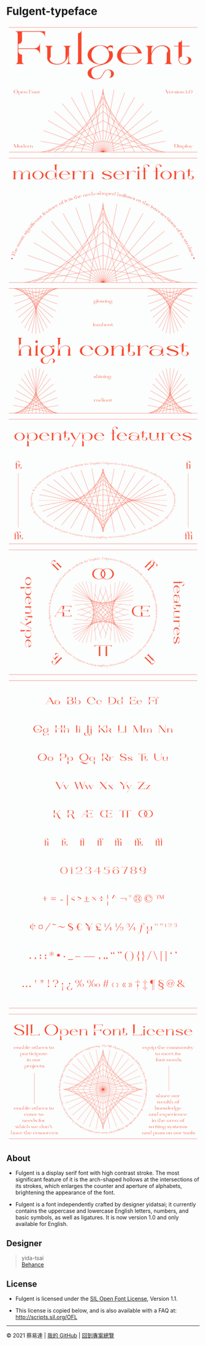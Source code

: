 # Fulgent-typeface

<img src="IMAGES/image_01.png">

<img src="IMAGES/image_02.png">

<img src="IMAGES/image_03.png">

<img src="IMAGES/image_04.png">

<img src="IMAGES/image_05.png">

<img src="IMAGES/image_06.png">

<img src="IMAGES/image_07.png">

## About
* Fulgent is a display serif font with high contrast stroke. The most significant feature of it is the arch-shaped hollows at the intersections of its strokes, which enlarges the counter and aperture of alphabets,  brightening the appearance of the font.

* Fulgent is a font independently crafted by designer yidatsai; it currently contains the uppercase and lowercase English letters, numbers, and basic symbols, as well as ligatures. It is now version 1.0 and only available for English.

## Designer
> yida-tsai
> <br/>
> [Behance](https://www.behance.net/sth_of_yidatsai)
  
## License

* Fulgent is licensed under the [SIL Open Font License](license.txt), Version 1.1.

* This license is copied below, and is also available with a FAQ at:
http://scripts.sil.org/OFL

---

© 2021 蔡易達 | [我的 GitHub](https://github.com/sth-of-yidatsai) | [回到專案總覽](https://github.com/sth-of-yidatsai/My-Project-Dashboard/tree/main)

